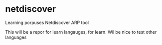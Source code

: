 # netdiscover
Learning porpuses Netdiscover ARP tool

This will be a repor for learn langauges, for learn. Wil be nice to test other languages


